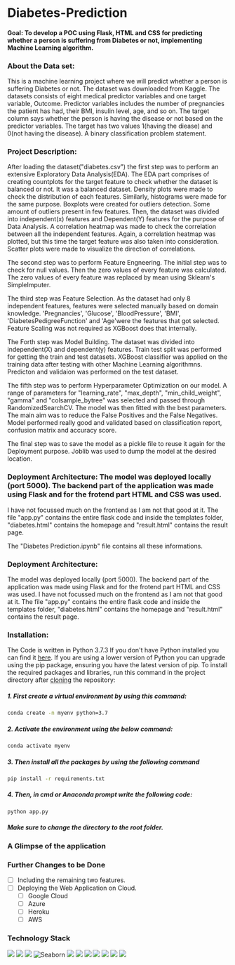 # Diabetes-Prediction

#### Goal: To develop a POC using Flask, HTML and CSS for predicting whether a person is suffering from Diabetes or not, implementing Machine Learning algorithm.

### About the Data set:
This is a machine learning project where we will predict whether a person is suffering Diabetes or not. The dataset was downloaded from Kaggle. The datasets consists of eight medical predictor variables and one target variable, Outcome. Predictor variables includes the number of pregnancies the patient has had, their BMI, insulin level, age, and so on.
The target column says whether the person is having the disease or not based on the predictor variables. The target has two values 1(having the diease) and 0(not having the disease). A binary classification problem statement.

### Project Description:
After loading the dataset("diabetes.csv") the first step was to perform an extensive Exploratory Data Analysis(EDA). The EDA part comprises of creating countplots for the target feature to check whether the dataset is balanced or not. It was a balanced dataset. Density plots were made to check the distribution of each features.
Similarly, histograms were made for the same purpose. Boxplots were created for outliers detection. Some amount of outliers present in few features. Then, the dataset was divided into independent(x) features and Dependent(Y) features for the purpose of Data Analysis. A correlation heatmap was made to check the correlation between all the independent features. Again, a correlation heatmap was plotted, but this time the target feature was also taken into consideration.
Scatter plots were made to visualize the direction of correlations.

The second step was to perform Feature Engneering. The initial step was to check for null values. Then the zero values of every feature was calculated. The zero values of every feature was replaced by mean using Sklearn's SimpleImputer.

The third step was Feature Selection. As the dataset had only 8 independent features, features were selected manually based on domain knowledge. 'Pregnancies', 'Glucose', 'BloodPressure', 'BMI', 'DiabetesPedigreeFunction' and 'Age'were the features that got selected. Feature Scaling was not required as XGBoost does that internally.

The Forth step was Model Building. The dataset was divided into independent(X) and dependent(y) features. Train test split was performed for getting the train and test datasets.
XGBoost classifier was applied on the training data after testing with other Machine Learning algorithmns. Predicton and validaion was performed on the test dataset.

The fifth step was to perform Hyperparameter Optimization on our model. A range of parameters for "learning_rate", "max_depth", "min_child_weight", "gamma" and "colsample_bytree" was selected and passed through RandomizedSearchCV. The model was then fitted with the best parameters. The main aim was to reduce the False Positives and the False Negatives. Model performed really good and validated based on classification report, confusion matrix and accuracy score.

The final step was to save the model as a pickle file to reuse it again for the Deployment purpose. Joblib was used to dump the model at the desired location.

### Deployment Architecture: The model was deployed locally (port 5000). The backend part of the application was made using Flask and for the frotend part HTML and CSS was used.
I have not focussed much on the frontend as I am not that good at it. The file "app.py" contains the entire flask code and inside the templates folder, "diabetes.html" contains the homepage and "result.html" contains the result page. 

The "Diabetes Prediction.ipynb" file contains all these informations.

### Deployment Architecture:
The model was deployed locally (port 5000). The backend part of the application was made using Flask and for the frotend part HTML and CSS was used.
I have not focussed much on the frontend as I am not that good at it. The file "app.py" contains the entire flask code and inside the templates folder, "diabetes.html" contains the homepage and "result.html" contains the result page. 

### Installation:
The Code is written in Python 3.7.3 If you don't have Python installed you can find it [here](https://www.python.org/downloads/). If you are using a lower version of Python you can upgrade using the pip package, ensuring you have the latest version of pip. To install the required packages and libraries, run this command in the project directory after [cloning](https://www.howtogeek.com/451360/how-to-clone-a-github-repository/) the repository:

##### 1. First create a virtual environment by using this command:
```bash
conda create -n myenv python=3.7
```
##### 2. Activate the environment using the below command:
```bash
conda activate myenv
```
##### 3. Then install all the packages by using the following command
```bash
pip install -r requirements.txt
```
##### 4. Then, in cmd or Anaconda prompt write the following code:
```bash
python app.py
```
##### Make sure to change the directory to the root folder.  

### A Glimpse of the application

### Further Changes to be Done
- [ ] Including the remaining two features.
- [ ] Deploying the Web Application on Cloud.
     - [ ] Google Cloud 
     - [ ] Azure
     - [ ] Heroku
     - [ ] AWS

### Technology Stack

<img src="https://img.shields.io/badge/Python-FFD43B?style=for-the-badge&logo=python&logoColor=darkgreen" /> <img src="https://img.shields.io/badge/Numpy-777BB4?style=for-the-badge&logo=numpy&logoColor=white" /> <img src="https://img.shields.io/badge/Pandas-2C2D72?style=for-the-badge&logo=pandas&logoColor=white" /> ![Seaborn](https://img.shields.io/badge/Seaborn-%230C55A5.svg?style=for-the-badge&logo=seaborn&logoColor=%white)  <img src="https://img.shields.io/badge/scikit_learn-F7931E?style=for-the-badge&logo=scikit-learn&logoColor=white" /> <img src="https://img.shields.io/badge/Jupyter-F37626.svg?&style=for-the-badge&logo=Jupyter&logoColor=white" /> <img src="https://img.shields.io/badge/conda-342B029.svg?&style=for-the-badge&logo=anaconda&logoColor=white"/> <img src="https://img.shields.io/badge/Kaggle-20BEFF?style=for-the-badge&logo=Kaggle&logoColor=white" />  <img src="https://img.shields.io/badge/matplotlib-342B029.svg?&style=for-the-badge&logo=matplotlib&logoColor=white"/> <img src="https://img.shields.io/badge/Flask-000000?style=for-the-badge&logo=flask&logoColor=white" /> <img src="https://img.shields.io/badge/Spyder-838485?style=for-the-badge&logo=spyder%20ide&logoColor=maroon" />
